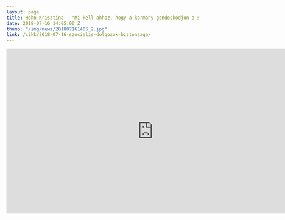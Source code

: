 ```yaml
---
layout: page
title: Hohn Krisztina - "Mi kell ahhoz, hogy a kormány gondoskodjon a szociális dolgozók biztonságáról?" 
date: 2018-07-16 14:05:00 Z
thumb: "/img/news/201807161405_2.jpg"
link: /cikk/2018-07-16-szocialis-dolgozok-biztonsaga/
---
```


<iframe width="770" height="433" src="https://www.youtube.com/embed/V-wNqHcLUV0" frameborder="0" allowfullscreen></iframe>
<br>
